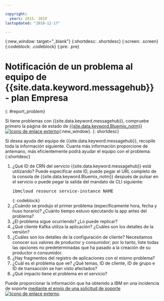 ```yaml
---

copyright:
  years: 2015, 2019
lastupdated: "2018-12-17"

---
```


{:new_window: target="_blank"}
{:shortdesc: .shortdesc}
{:screen: .screen}
{:codeblock: .codeblock}
{:pre: .pre}

# Notificación de un problema al equipo de {{site.data.keyword.messagehub}} - plan Empresa
{: #report_problem}

Si tiene problemas con {{site.data.keyword.messagehub}}, compruebe primero la página de estado de [{{site.data.keyword.Bluemix_notm}} ![Icono de enlace externo](../../icons/launch-glyph.svg "Icono de enlace externo")](https://console.bluemix.net/status){:new_window}.
{: shortdesc}

Si desea ayuda del equipo de {{site.data.keyword.messagehub}}, recopile toda la información siguiente. Cuanta más información proporcione de antemano, más eficientemente podrá ayudar el equipo con el problema:
{:shortdesc}

1. ¿Qué ID de CRN del servicio {{site.data.keyword.messagehub}} está utilizando?  Puede especificar este ID, puede pegar el URL completo de la consola de {{site.data.keyword.Bluemix_notm}} después de pulsar en el
   servicio o puede pegar la salida del mandato de CLI siguiente:<br/>
   <pre class="pre">
   ibmcloud resource service-instance NAME
   </pre>
	{: codeblock}
2. ¿Cuándo se produjo el primer problema (específicamente hora, fecha y huso horario)?
   ¿Cuánto tiempo estuvo ejecutando la app antes del problema?
3. ¿El problema sigue ocurriendo? ¿Lo puede replicar?
4. ¿Qué cliente Kafka utiliza la aplicación? ¿Cuáles son los detalles de la versión?
5. ¿Cuáles son los detalles de la configuración de cliente? Necesitamos conocer sus valores de productor y consumidor; por lo tanto, liste todas las opciones no predeterminadas que ha pasado a la creación de su productor o consumidor.
6. ¿Hay fragmentos del registro de aplicaciones con el mismo problema?
7. ¿Cuál es el problema que ve? ¿Qué temas, ID de cliente, ID de grupo e ID de transacción se han visto afectados?
8. ¿Qué impacto tiene el problema en el servicio?

Puede proporcionar la información que ha obtenido a IBM en una incidencia de soporte [mediante el envío de una solicitud de soporte ![Icono de enlace externo](../../icons/launch-glyph.svg "Icono de enlace externo")](/docs/get-support/howtogetsupport.html#using-avatar).










